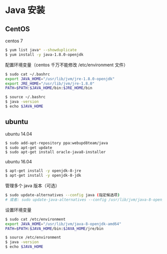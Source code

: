 # Java 安装

## CentOS

centos 7
```bash
$ yum list java* --showduplicate
$ yum install -y java-1.8.0-openjdk
```

配置环境变量（centos 千万不能修改 /etc/environment 文件）
```bash
$ sudo cat ~/.bashrc
export JAVA_HOME="/usr/lib/jvm/jre-1.8.0-openjdk"
export JRE_HOME="/usr/lib/jvm/jre-1.8.0"
PATH=$PATH:$JAVA_HOME/bin:$JRE_HOME/bin
```

```bash
$ source ~/.bashrc
$ java -version
$ echo $JAVA_HOME
```

## ubuntu

ubuntu 14.04
```bash
$ sudo add-apt-repository ppa:webupd8team/java
$ sudo apt-get update
$ sudo apt-get install oracle-java8-installer
```

ubuntu 16.04
```bash
$ apt-get install -y openjdk-8-jre
$ apt-get install -y openjdk-8-jdk
```

管理多个 java 版本（可选）
```bash
$ sudo update-alternatives --config java (指定候选项)
# 或者: sudo update-java-alternatives --config /usr/lib/jvm/java-8-openjdk-amd64
```

设置环境变量
```bash
$ sudo cat /etc/environment
export JAVA_HOME="/usr/lib/jvm/java-8-openjdk-amd64"
PATH=$PATH:$JAVA_HOME/bin:$JAVA_HOME/jre/bin
```

```bash
$ source /etc/environment
$ java -version
$ echo $JAVA_HOME
```
